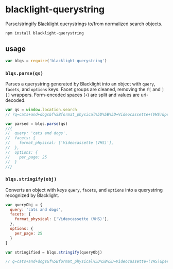 blacklight-querystring
======================

Parse/stringify [Blacklight][1] querystrings to/from normalized search objects. 

```
npm install blacklight-querystring
```

usage
-----

```javascript
var blqs = require('blacklight-querystring')
```

### `blqs.parse(qs)`

Parses a querystring generated by Blacklight into an object with `query`,
`facets`, and `options` keys. Facet groups are cleaned, removing the `f[`
and `][]` wrappers. Form-encoded spaces (`+`) are split and values are 
uri-decoded.

```javascript
var qs = window.location.search
// ?q=cats+and+dogs&f%5Bformat_physical%5D%5B%5D=Videocassette+(VHS)&per_page=25

var parsed = blqs.parse(qs)
//{
//  query: 'cats and dogs',
//  facets: {
//    format_physical: ['Videocassette (VHS)'],
//  },
//  options: {
//    per_page: 25
//  }
//}
```

### `blqs.stringify(obj)`

Converts an object with keys `query`, `facets`, and `options` into a querystring
recognized by Blacklight.

```javascript
var queryObj = {
  query: 'cats and dogs',
  facets: {
    format_physical: ['Videocassette (VHS)'],
  },
  options: {
    per_page: 25
  }
}

var stringified = blqs.stringify(queryObj)

// q=cats+and+dogs&f%5Bformat_physical%5D%5B%5D=Videocassette+(VHS)&per_page=25
```

[1]: http://www.projectblacklight.org
